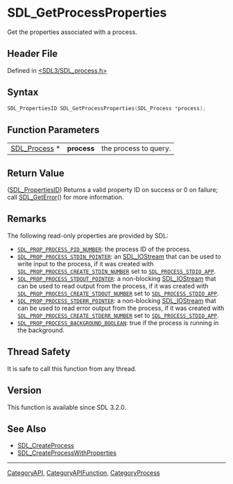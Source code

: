 # SDL_GetProcessProperties

Get the properties associated with a process.

## Header File

Defined in [<SDL3/SDL_process.h>](https://github.com/libsdl-org/SDL/blob/main/include/SDL3/SDL_process.h)

## Syntax

```c
SDL_PropertiesID SDL_GetProcessProperties(SDL_Process *process);
```

## Function Parameters

|                              |             |                       |
| ---------------------------- | ----------- | --------------------- |
| [SDL_Process](SDL_Process) * | **process** | the process to query. |

## Return Value

([SDL_PropertiesID](SDL_PropertiesID)) Returns a valid property ID on
success or 0 on failure; call [SDL_GetError](SDL_GetError)() for more
information.

## Remarks

The following read-only properties are provided by SDL:

- [`SDL_PROP_PROCESS_PID_NUMBER`](SDL_PROP_PROCESS_PID_NUMBER): the process
  ID of the process.
- [`SDL_PROP_PROCESS_STDIN_POINTER`](SDL_PROP_PROCESS_STDIN_POINTER): an
  [SDL_IOStream](SDL_IOStream) that can be used to write input to the
  process, if it was created with
  [`SDL_PROP_PROCESS_CREATE_STDIN_NUMBER`](SDL_PROP_PROCESS_CREATE_STDIN_NUMBER)
  set to [`SDL_PROCESS_STDIO_APP`](SDL_PROCESS_STDIO_APP).
- [`SDL_PROP_PROCESS_STDOUT_POINTER`](SDL_PROP_PROCESS_STDOUT_POINTER): a
  non-blocking [SDL_IOStream](SDL_IOStream) that can be used to read output
  from the process, if it was created with
  [`SDL_PROP_PROCESS_CREATE_STDOUT_NUMBER`](SDL_PROP_PROCESS_CREATE_STDOUT_NUMBER)
  set to [`SDL_PROCESS_STDIO_APP`](SDL_PROCESS_STDIO_APP).
- [`SDL_PROP_PROCESS_STDERR_POINTER`](SDL_PROP_PROCESS_STDERR_POINTER): a
  non-blocking [SDL_IOStream](SDL_IOStream) that can be used to read error
  output from the process, if it was created with
  [`SDL_PROP_PROCESS_CREATE_STDERR_NUMBER`](SDL_PROP_PROCESS_CREATE_STDERR_NUMBER)
  set to [`SDL_PROCESS_STDIO_APP`](SDL_PROCESS_STDIO_APP).
- [`SDL_PROP_PROCESS_BACKGROUND_BOOLEAN`](SDL_PROP_PROCESS_BACKGROUND_BOOLEAN):
  true if the process is running in the background.

## Thread Safety

It is safe to call this function from any thread.

## Version

This function is available since SDL 3.2.0.

## See Also

- [SDL_CreateProcess](SDL_CreateProcess)
- [SDL_CreateProcessWithProperties](SDL_CreateProcessWithProperties)

----
[CategoryAPI](CategoryAPI), [CategoryAPIFunction](CategoryAPIFunction), [CategoryProcess](CategoryProcess)

